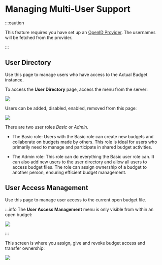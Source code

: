 # Managing Multi-User Support

:::caution

This feature requires you have set up an [OpenID Provider](oauth-auth). The usernames will be fetched from the provider.

:::

## User Directory

Use this page to manage users who have access to the Actual Budget instance.

To access the **User Directory** page, access the menu from the server:

![](/static/img/multiuser/user-directory.png)

Users can be added, disabled, enabled, removed from this page:

![](/static/img/multiuser/user-directory-overview.png)

There are two user roles _Basic_ or _Admin_.

- The Basic role: 
Users with the Basic role can create new budgets and collaborate on budgets made by others.
This role is ideal for users who primarily need to manage and participate in shared budget activities.

- The Admin role:
This role can do everything the Basic user role can. It can also add new users to the user directory and allow all users to access budget files.
The role can assign ownership of a budget to another person, ensuring efficient budget management.

## User Access Management

Use this page to manage user access to the current open budget file.

:::info
The **User Access Management** menu is only visible from within an open budget:

![](/static/img/multiuser/user-access.png)

:::

This screen is where you assign, give and revoke budget access and transfer ownership:

![](/static/img/multiuser/user-access-overview.png)
